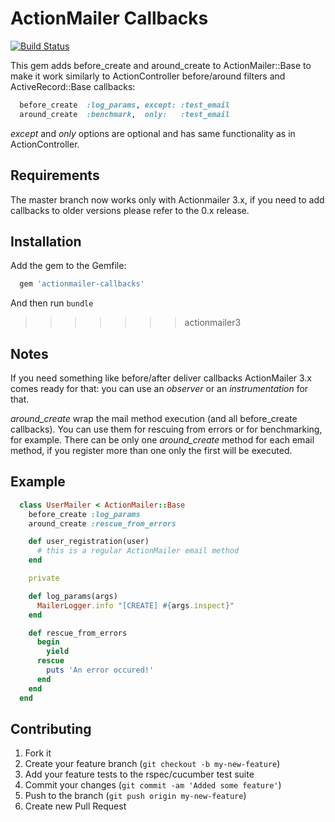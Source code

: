 # ActionMailer Callbacks

[![Build Status](https://secure.travis-ci.org/spaghetticode/actionmailer-callbacks.png)](http://travis-ci.org/spaghetticode/actionmailer-callbacks)

This gem adds before_create and around_create to ActionMailer::Base to make it
work similarly to ActionController before/around filters and ActiveRecord::Base
callbacks:

```ruby
  before_create  :log_params, except: :test_email
  around_create  :benchmark,  only:   :test_email
```

*except* and *only* options are optional and has same functionality as in
ActionController.


## Requirements

The master branch now works only with Actionmailer 3.x, if you need to add
callbacks to older versions please refer to the 0.x release.


## Installation

Add the gem to the Gemfile:

```ruby
  gem 'actionmailer-callbacks'
```

And then run ```bundle```

>>>>>>> actionmailer3

## Notes

If you need something like before/after deliver callbacks ActionMailer 3.x comes
ready for that: you can use an *observer* or an *instrumentation* for that.

*around_create* wrap the mail method execution (and all before_create callbacks).
You can use them for rescuing from errors or for benchmarking, for example.
There can be only one *around_create* method for each email method, if you
register more than one only the first will be executed.


## Example

```ruby
  class UserMailer < ActionMailer::Base
    before_create :log_params
    around_create :rescue_from_errors

    def user_registration(user)
      # this is a regular ActionMailer email method
    end

    private

    def log_params(args)
      MailerLogger.info "[CREATE] #{args.inspect}"
    end

    def rescue_from_errors
      begin
        yield
      rescue
        puts 'An error occured!'
      end
    end
  end
```


## Contributing

1. Fork it
2. Create your feature branch (`git checkout -b my-new-feature`)
3. Add your feature tests to the rspec/cucumber test suite
4. Commit your changes (`git commit -am 'Added some feature'`)
5. Push to the branch (`git push origin my-new-feature`)
6. Create new Pull Request
